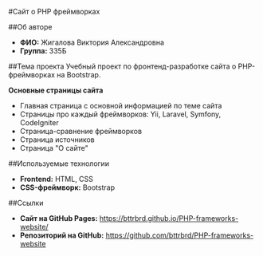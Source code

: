 #Сайт о PHP фреймворках

##Об авторе

- **ФИО:** Жигалова Виктория Александровна
- **Группа:** 335Б

##Тема проекта
Учебный проект по фронтенд-разработке сайта о PHP-фреймворках на Bootstrap.

**Основные страницы сайта**

* Главная страница с основной информацией по теме сайта
* Страницы про каждый фреймворков: Yii, Laravel, Symfony, CodeIgniter
* Страница-сравнение фреймворков
* Страница источников
* Страница "О сайте"

##Используемые технологии

- **Frontend:** HTML, CSS
- **CSS-фреймворк:** Bootstrap

##Ссылки

- **Сайт на GitHub Pages:** https://bttrbrd.github.io/PHP-frameworks-website/
- **Репозиторий на GitHub:** https://github.com/bttrbrd/PHP-frameworks-website
